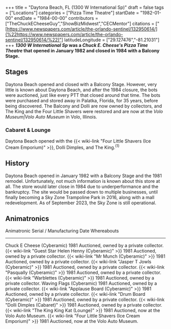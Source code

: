 +++
title = "Daytona Beach, FL (1300 W International Sp)"
draft = false
tags = ["Locations"]
categories = ["Pizza Time Theatre"]
startDate = "1982-01-00"
endDate = "1984-00-00"
contributors = ["TheChuckECheeseGuy","ShowBizMidwest","CECMentor"]
citations = ["[https://www.newspapers.com/article/the-orlando-sentinel/132950614/](%22https://www.newspapers.com/article/the-orlando-sentinel/132950614/%22)"]
latitudeLongitude = ["29.127476","-81.21031"]
+++
***1300 W International Sp* was a *Chuck E. Cheese's Pizza Time Theatre* that opened in January 1982 and closed in 1984 with a Balcony Stage.**

## Stages

Daytona Beach opened and closed with a Balcony Stage. However, very little is known about Daytona Beach, and after the 1984 closure, the bots were auctioned, just like every PTT that closed around that time. The bots were purchased and stored away in Palatka, Florida, for 35 years, before being discovered. The Balcony and Dolli are now owned by collectors, and The King and the Four Little Shavers were restored and are now at the *Volo Museum|Volo Auto Museum* in Volo, Illinois.

### Cabaret & Lounge

Daytona Beach opened with the {{< wiki-link "Four Little Shavers (Ice Cream Emporium)" >}}, Dolli Dimples, and The King.<sup>(1)</sup>

## History

Daytona Beach opened in January 1982 with a Balcony Stage and the 1981 remodel. Unfortunately, not much information is known about this store at all. The store would later close in 1984 due to underperformance and the bankruptcy. The site would be passed down to multiple businesses, until finally becoming a Sky Zone Trampoline Park in 2016, along with a mall redevelopment. As of September 2023, the Sky Zone is still operational.

## Animatronics

  Animatronic                                                        Serial / Manufacturing Date   Whereabouts
  ------------------------------------------------------------------ ----------------------------- ------------------------------------------
  Chuck E Cheese (Cyberamic)                                         1981                          Auctioned, owned by a private collector.
  {{< wiki-link "Guest Star Helen Henny (Cyberamic)" >}}         1981                          Auctioned, owned by a private collector.
  {{< wiki-link "Mr Munch (Cyberamic)" >}}                       1981                          Auctioned, owned by a private collector.
  {{< wiki-link "Jasper T Jowls (Cyberamic)" >}}                 1981                          Auctioned, owned by a private collector.
  {{< wiki-link "Pasqually (Cyberamic)" >}}                      1981                          Auctioned, owned by a private collector.
  {{< wiki-link "Warblettes (Cyberamic)" >}}                     1981                          Auctioned, owned by a private collector.
  Waving Flags (Cyberamic)                                           1981                          Auctioned, owned by a private collector.
  {{< wiki-link "Applause Board (Cyberamic)" >}}                 1981                          Auctioned, owned by a private collector.
  {{< wiki-link "Drum Board (Cyberamic)" >}}                     1981                          Auctioned, owned by a private collector.
  {{< wiki-link "Dolli Dimples (Cabaret)" >}}                    1981                          Auctioned, owned by a private collector.
  {{< wiki-link "The King King Kat (Lounge)" >}}                 1981                          Auctioned, now at the Volo Auto Museum.
  {{< wiki-link "Four Little Shavers (Ice Cream Emporium)" >}}   1981                          Auctioned, now at the Volo Auto Museum.
                                                                                                   
